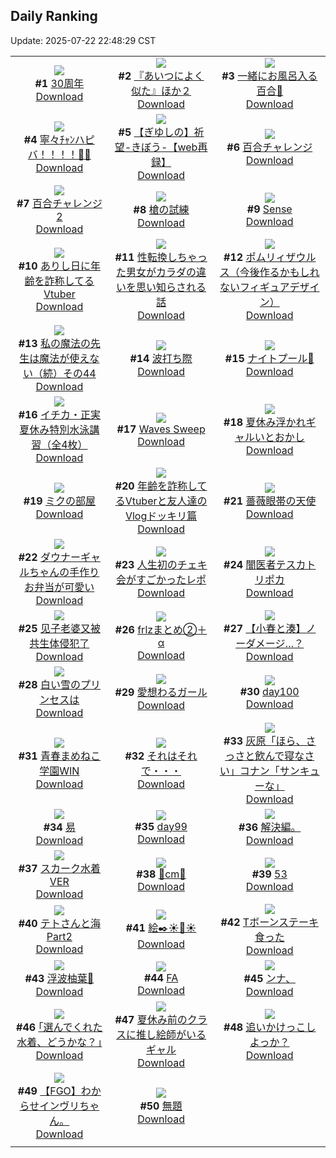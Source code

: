 ## Daily Ranking
Update: 2025-07-22 22:48:29 CST

|      |      |      |
| :----: | :----: | :----: |
| ![](https://i.pixiv.re/c/240x480/img-master/img/2025/07/21/00/30/01/132928518_p0_master1200.jpg)<br>**#1** [30周年](https://www.pixiv.net/artworks/132928518)<br>[Download](https://i.pixiv.re/img-original/img/2025/07/21/00/30/01/132928518_p0.jpg) | ![](https://i.pixiv.re/c/240x480/img-master/img/2025/07/20/22/28/56/132922491_p0_master1200.jpg)<br>**#2** [『あいつによく似た』ほか２](https://www.pixiv.net/artworks/132922491)<br>[Download](https://i.pixiv.re/img-original/img/2025/07/20/22/28/56/132922491_p0.jpg) | ![](https://i.pixiv.re/c/240x480/img-master/img/2025/07/20/00/29/39/132886829_p0_master1200.jpg)<br>**#3** [一緒にお風呂入る百合🛀](https://www.pixiv.net/artworks/132886829)<br>[Download](https://i.pixiv.re/img-original/img/2025/07/20/00/29/39/132886829_p0.jpg) |
| ![](https://i.pixiv.re/c/240x480/img-master/img/2025/07/20/00/00/23/132885179_p0_master1200.jpg)<br>**#4** [寧々ﾁｬﾝハピバ！！！！🎂🎉](https://www.pixiv.net/artworks/132885179)<br>[Download](https://i.pixiv.re/img-original/img/2025/07/20/00/00/23/132885179_p0.jpg) | ![](https://i.pixiv.re/c/240x480/img-master/img/2025/07/20/00/00/23/132885180_p0_master1200.jpg)<br>**#5** [【ぎゆしの】祈望-きぼう-【web再録】](https://www.pixiv.net/artworks/132885180)<br>[Download](https://i.pixiv.re/img-original/img/2025/07/20/00/00/23/132885180_p0.png) | ![](https://i.pixiv.re/c/240x480/img-master/img/2025/07/20/00/00/11/132885074_p0_master1200.jpg)<br>**#6** [百合チャレンジ](https://www.pixiv.net/artworks/132885074)<br>[Download](https://i.pixiv.re/img-original/img/2025/07/20/00/00/11/132885074_p0.png) |
| ![](https://i.pixiv.re/c/240x480/img-master/img/2025/07/21/00/00/05/132926630_p0_master1200.jpg)<br>**#7** [百合チャレンジ2](https://www.pixiv.net/artworks/132926630)<br>[Download](https://i.pixiv.re/img-original/img/2025/07/21/00/00/05/132926630_p0.png) | ![](https://i.pixiv.re/c/240x480/img-master/img/2025/07/21/02/05/09/132931621_p0_master1200.jpg)<br>**#8** [槍の試練](https://www.pixiv.net/artworks/132931621)<br>[Download](https://i.pixiv.re/img-original/img/2025/07/21/02/05/09/132931621_p0.jpg) | ![](https://i.pixiv.re/c/240x480/img-master/img/2025/07/21/18/00/33/132952842_p0_master1200.jpg)<br>**#9** [Sense](https://www.pixiv.net/artworks/132952842)<br>[Download](https://i.pixiv.re/img-original/img/2025/07/21/18/00/33/132952842_p0.jpg) |
| ![](https://i.pixiv.re/c/240x480/img-master/img/2025/07/20/21/30/43/132919932_p0_master1200.jpg)<br>**#10** [ありし日に年齢を詐称してるVtuber](https://www.pixiv.net/artworks/132919932)<br>[Download](https://i.pixiv.re/img-original/img/2025/07/20/21/30/43/132919932_p0.png) | ![](https://i.pixiv.re/c/240x480/img-master/img/2025/07/20/00/01/19/132885399_p0_master1200.jpg)<br>**#11** [性転換しちゃった男女がカラダの違いを思い知らされる話](https://www.pixiv.net/artworks/132885399)<br>[Download](https://i.pixiv.re/img-original/img/2025/07/20/00/01/19/132885399_p0.jpg) | ![](https://i.pixiv.re/c/240x480/img-master/img/2025/07/21/00/23/38/132928247_p0_master1200.jpg)<br>**#12** [ポムリィザウルス（今後作るかもしれないフィギュアデザイン）](https://www.pixiv.net/artworks/132928247)<br>[Download](https://i.pixiv.re/img-original/img/2025/07/21/00/23/38/132928247_p0.jpg) |
| ![](https://i.pixiv.re/c/240x480/img-master/img/2025/07/20/00/01/14/132885383_p0_master1200.jpg)<br>**#13** [私の魔法の先生は魔法が使えない（続）その44](https://www.pixiv.net/artworks/132885383)<br>[Download](https://i.pixiv.re/img-original/img/2025/07/20/00/01/14/132885383_p0.jpg) | ![](https://i.pixiv.re/c/240x480/img-master/img/2025/07/21/09/59/31/132939753_p0_master1200.jpg)<br>**#14** [波打ち際](https://www.pixiv.net/artworks/132939753)<br>[Download](https://i.pixiv.re/img-original/img/2025/07/21/09/59/31/132939753_p0.jpg) | ![](https://i.pixiv.re/c/240x480/img-master/img/2025/07/21/06/03/36/132935529_p0_master1200.jpg)<br>**#15** [ナイトプール🌃](https://www.pixiv.net/artworks/132935529)<br>[Download](https://i.pixiv.re/img-original/img/2025/07/21/06/03/36/132935529_p0.jpg) |
| ![](https://i.pixiv.re/c/240x480/img-master/img/2025/07/20/08/00/04/132895839_p0_master1200.jpg)<br>**#16** [イチカ・正実夏休み特別水泳講習（全4枚）](https://www.pixiv.net/artworks/132895839)<br>[Download](https://i.pixiv.re/img-original/img/2025/07/20/08/00/04/132895839_p0.jpg) | ![](https://i.pixiv.re/c/240x480/img-master/img/2025/07/20/02/04/00/132888717_p0_master1200.jpg)<br>**#17** [Waves Sweep](https://www.pixiv.net/artworks/132888717)<br>[Download](https://i.pixiv.re/img-original/img/2025/07/20/02/04/00/132888717_p0.png) | ![](https://i.pixiv.re/c/240x480/img-master/img/2025/07/21/00/24/29/132928274_p0_master1200.jpg)<br>**#18** [夏休み浮かれギャルいとおかし](https://www.pixiv.net/artworks/132928274)<br>[Download](https://i.pixiv.re/img-original/img/2025/07/21/00/24/29/132928274_p0.jpg) |
| ![](https://i.pixiv.re/c/240x480/img-master/img/2025/07/21/09/15/33/132938930_p0_master1200.jpg)<br>**#19** [ミクの部屋](https://www.pixiv.net/artworks/132938930)<br>[Download](https://i.pixiv.re/img-original/img/2025/07/21/09/15/33/132938930_p0.jpg) | ![](https://i.pixiv.re/c/240x480/img-master/img/2025/07/21/21/06/52/132960697_p0_master1200.jpg)<br>**#20** [年齢を詐称してるVtuberと友人達のVlogドッキリ篇](https://www.pixiv.net/artworks/132960697)<br>[Download](https://i.pixiv.re/img-original/img/2025/07/21/21/06/52/132960697_p0.png) | ![](https://i.pixiv.re/c/240x480/img-master/img/2025/07/20/00/00/11/132885069_p0_master1200.jpg)<br>**#21** [薔薇眼帯の天使](https://www.pixiv.net/artworks/132885069)<br>[Download](https://i.pixiv.re/img-original/img/2025/07/20/00/00/11/132885069_p0.jpg) |
| ![](https://i.pixiv.re/c/240x480/img-master/img/2025/07/21/00/00/29/132926819_p0_master1200.jpg)<br>**#22** [ダウナーギャルちゃんの手作りお弁当が可愛い](https://www.pixiv.net/artworks/132926819)<br>[Download](https://i.pixiv.re/img-original/img/2025/07/21/00/00/29/132926819_p0.png) | ![](https://i.pixiv.re/c/240x480/img-master/img/2025/07/20/00/01/53/132885476_p0_master1200.jpg)<br>**#23** [人生初のチェキ会がすごかったレポ](https://www.pixiv.net/artworks/132885476)<br>[Download](https://i.pixiv.re/img-original/img/2025/07/20/00/01/53/132885476_p0.jpg) | ![](https://i.pixiv.re/c/240x480/img-master/img/2025/07/21/11/49/11/132942267_p0_master1200.jpg)<br>**#24** [闇医者テスカトリポカ](https://www.pixiv.net/artworks/132942267)<br>[Download](https://i.pixiv.re/img-original/img/2025/07/21/11/49/11/132942267_p0.png) |
| ![](https://i.pixiv.re/c/240x480/img-master/img/2025/07/20/00/30/15/132886890_p0_master1200.jpg)<br>**#25** [见子老婆又被共生体侵犯了](https://www.pixiv.net/artworks/132886890)<br>[Download](https://i.pixiv.re/img-original/img/2025/07/20/00/30/15/132886890_p0.jpg) | ![](https://i.pixiv.re/c/240x480/img-master/img/2025/07/20/20/05/20/132916223_p0_master1200.jpg)<br>**#26** [frlzまとめ②＋α](https://www.pixiv.net/artworks/132916223)<br>[Download](https://i.pixiv.re/img-original/img/2025/07/20/20/05/20/132916223_p0.jpg) | ![](https://i.pixiv.re/c/240x480/img-master/img/2025/07/20/21/17/23/132919300_p0_master1200.jpg)<br>**#27** [【小春と湊】ノーダメージ…？](https://www.pixiv.net/artworks/132919300)<br>[Download](https://i.pixiv.re/img-original/img/2025/07/20/21/17/23/132919300_p0.png) |
| ![](https://i.pixiv.re/c/240x480/img-master/img/2025/07/21/09/14/35/132938914_p0_master1200.jpg)<br>**#28** [白い雪のプリンセスは](https://www.pixiv.net/artworks/132938914)<br>[Download](https://i.pixiv.re/img-original/img/2025/07/21/09/14/35/132938914_p0.jpg) | ![](https://i.pixiv.re/c/240x480/img-master/img/2025/07/20/19/46/30/132915294_p0_master1200.jpg)<br>**#29** [愛想わるガール](https://www.pixiv.net/artworks/132915294)<br>[Download](https://i.pixiv.re/img-original/img/2025/07/20/19/46/30/132915294_p0.png) | ![](https://i.pixiv.re/c/240x480/img-master/img/2025/07/21/08/20/18/132937854_p0_master1200.jpg)<br>**#30** [day100](https://www.pixiv.net/artworks/132937854)<br>[Download](https://i.pixiv.re/img-original/img/2025/07/21/08/20/18/132937854_p0.jpg) |
| ![](https://i.pixiv.re/c/240x480/img-master/img/2025/07/21/17/57/41/132952601_p0_master1200.jpg)<br>**#31** [青春まめねこ学園WIN](https://www.pixiv.net/artworks/132952601)<br>[Download](https://i.pixiv.re/img-original/img/2025/07/21/17/57/41/132952601_p0.jpg) | ![](https://i.pixiv.re/c/240x480/img-master/img/2025/07/20/00/00/19/132885148_p0_master1200.jpg)<br>**#32** [それはそれで・・・](https://www.pixiv.net/artworks/132885148)<br>[Download](https://i.pixiv.re/img-original/img/2025/07/20/00/00/19/132885148_p0.jpg) | ![](https://i.pixiv.re/c/240x480/img-master/img/2025/07/20/16/46/38/132909073_p0_master1200.jpg)<br>**#33** [灰原「ほら、さっさと飲んで寝なさい」コナン「サンキューな」](https://www.pixiv.net/artworks/132909073)<br>[Download](https://i.pixiv.re/img-original/img/2025/07/20/16/46/38/132909073_p0.jpg) |
| ![](https://i.pixiv.re/c/240x480/img-master/img/2025/07/20/18/20/09/132911957_p0_master1200.jpg)<br>**#34** [易](https://www.pixiv.net/artworks/132911957)<br>[Download](https://i.pixiv.re/img-original/img/2025/07/20/18/20/09/132911957_p0.jpg) | ![](https://i.pixiv.re/c/240x480/img-master/img/2025/07/21/08/19/16/132937830_p0_master1200.jpg)<br>**#35** [day99](https://www.pixiv.net/artworks/132937830)<br>[Download](https://i.pixiv.re/img-original/img/2025/07/21/08/19/16/132937830_p0.jpg) | ![](https://i.pixiv.re/c/240x480/img-master/img/2025/07/20/17/51/59/132911033_p0_master1200.jpg)<br>**#36** [解決編。](https://www.pixiv.net/artworks/132911033)<br>[Download](https://i.pixiv.re/img-original/img/2025/07/20/17/51/59/132911033_p0.jpg) |
| ![](https://i.pixiv.re/c/240x480/img-master/img/2025/07/20/00/21/21/132886491_p0_master1200.jpg)<br>**#37** [スカーク水着VER](https://www.pixiv.net/artworks/132886491)<br>[Download](https://i.pixiv.re/img-original/img/2025/07/20/00/21/21/132886491_p0.jpg) | ![](https://i.pixiv.re/c/240x480/img-master/img/2025/07/20/20/53/09/132918103_p0_master1200.jpg)<br>**#38** [🤍cm🩷](https://www.pixiv.net/artworks/132918103)<br>[Download](https://i.pixiv.re/img-original/img/2025/07/20/20/53/09/132918103_p0.png) | ![](https://i.pixiv.re/c/240x480/img-master/img/2025/07/20/20/19/30/132916763_p0_master1200.jpg)<br>**#39** [53](https://www.pixiv.net/artworks/132916763)<br>[Download](https://i.pixiv.re/img-original/img/2025/07/20/20/19/30/132916763_p0.jpg) |
| ![](https://i.pixiv.re/c/240x480/img-master/img/2025/07/21/01/23/59/132930485_p0_master1200.jpg)<br>**#40** [テトさんと海Part2](https://www.pixiv.net/artworks/132930485)<br>[Download](https://i.pixiv.re/img-original/img/2025/07/21/01/23/59/132930485_p0.jpg) | ![](https://i.pixiv.re/c/240x480/img-master/img/2025/07/20/23/07/45/132924275_p0_master1200.jpg)<br>**#41** [絵✒️☀️🛟☀️](https://www.pixiv.net/artworks/132924275)<br>[Download](https://i.pixiv.re/img-original/img/2025/07/20/23/07/45/132924275_p0.png) | ![](https://i.pixiv.re/c/240x480/img-master/img/2025/07/21/18/57/13/132954824_p0_master1200.jpg)<br>**#42** [Tボーンステーキ食った](https://www.pixiv.net/artworks/132954824)<br>[Download](https://i.pixiv.re/img-original/img/2025/07/21/18/57/13/132954824_p0.jpg) |
| ![](https://i.pixiv.re/c/240x480/img-master/img/2025/07/21/01/02/06/132929772_p0_master1200.jpg)<br>**#43** [浮波柚葉🎨](https://www.pixiv.net/artworks/132929772)<br>[Download](https://i.pixiv.re/img-original/img/2025/07/21/01/02/06/132929772_p0.jpg) | ![](https://i.pixiv.re/c/240x480/img-master/img/2025/07/20/00/13/30/132886150_p0_master1200.jpg)<br>**#44** [FA](https://www.pixiv.net/artworks/132886150)<br>[Download](https://i.pixiv.re/img-original/img/2025/07/20/00/13/30/132886150_p0.jpg) | ![](https://i.pixiv.re/c/240x480/img-master/img/2025/07/20/12/23/12/132901887_p0_master1200.jpg)<br>**#45** [ンナ、](https://www.pixiv.net/artworks/132901887)<br>[Download](https://i.pixiv.re/img-original/img/2025/07/20/12/23/12/132901887_p0.png) |
| ![](https://i.pixiv.re/c/240x480/img-master/img/2025/07/21/17/10/09/132951216_p0_master1200.jpg)<br>**#46** [｢選んでくれた水着、どうかな？｣](https://www.pixiv.net/artworks/132951216)<br>[Download](https://i.pixiv.re/img-original/img/2025/07/21/17/10/09/132951216_p0.jpg) | ![](https://i.pixiv.re/c/240x480/img-master/img/2025/07/20/13/10/36/132903141_p0_master1200.jpg)<br>**#47** [夏休み前のクラスに推し絵師がいるギャル](https://www.pixiv.net/artworks/132903141)<br>[Download](https://i.pixiv.re/img-original/img/2025/07/20/13/10/36/132903141_p0.jpg) | ![](https://i.pixiv.re/c/240x480/img-master/img/2025/07/20/18/03/29/132911709_p0_master1200.jpg)<br>**#48** [追いかけっこしよっか？](https://www.pixiv.net/artworks/132911709)<br>[Download](https://i.pixiv.re/img-original/img/2025/07/20/18/03/29/132911709_p0.jpg) |
| ![](https://i.pixiv.re/c/240x480/img-master/img/2025/07/20/21/35/04/132920125_p0_master1200.jpg)<br>**#49** [【FGO】わからせインヴリちゃん。](https://www.pixiv.net/artworks/132920125)<br>[Download](https://i.pixiv.re/img-original/img/2025/07/20/21/35/04/132920125_p0.png) | ![](https://i.pixiv.re/c/240x480/img-master/img/2025/07/21/15/19/31/132947925_p0_master1200.jpg)<br>**#50** [無題](https://www.pixiv.net/artworks/132947925)<br>[Download](https://i.pixiv.re/img-original/img/2025/07/21/15/19/31/132947925_p0.jpg) |
|      |

